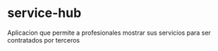 # service-hub
Aplicacion que permite a profesionales mostrar sus servicios para ser contratados por terceros
